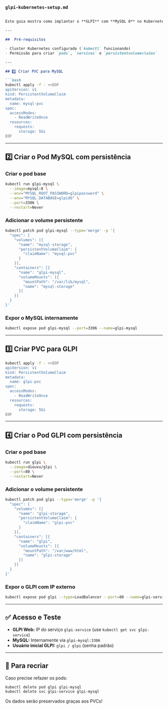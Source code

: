 ###  `glpi-kubernetes-setup.md`

````markdown

Este guia mostra como implantar o **GLPI** com **MySQL 8** no Kubernetes usando apenas `kubectl` pela linha de comando — com armazenamento persistente via PVCs.

---

##  Pré-requisitos

- Cluster Kubernetes configurado (`kubectl` funcionando)
- Permissão para criar `pods`, `services` e `persistentvolumeclaims`

---

## 1️⃣ Criar PVC para MySQL

```bash
kubectl apply -f - <<EOF
apiVersion: v1
kind: PersistentVolumeClaim
metadata:
  name: mysql-pvc
spec:
  accessModes:
    - ReadWriteOnce
  resources:
    requests:
      storage: 5Gi
EOF
````

---

## 2️⃣ Criar o Pod MySQL com persistência

### Criar o pod base

```bash
kubectl run glpi-mysql \
  --image=mysql:8 \
  --env="MYSQL_ROOT_PASSWORD=glpipassword" \
  --env="MYSQL_DATABASE=glpidb" \
  --port=3306 \
  --restart=Never
```

### Adicionar o volume persistente

```bash
kubectl patch pod glpi-mysql --type='merge' -p '{
  "spec": {
    "volumes": [{
      "name": "mysql-storage",
      "persistentVolumeClaim": {
        "claimName": "mysql-pvc"
      }
    }],
    "containers": [{
      "name": "glpi-mysql",
      "volumeMounts": [{
        "mountPath": "/var/lib/mysql",
        "name": "mysql-storage"
      }]
    }]
  }
}'
```

### Expor o MySQL internamente

```bash
kubectl expose pod glpi-mysql --port=3306 --name=glpi-mysql
```

---

## 3️⃣ Criar PVC para GLPI

```bash
kubectl apply -f - <<EOF
apiVersion: v1
kind: PersistentVolumeClaim
metadata:
  name: glpi-pvc
spec:
  accessModes:
    - ReadWriteOnce
  resources:
    requests:
      storage: 5Gi
EOF
```

---

## 4️⃣ Criar o Pod GLPI com persistência

### Criar o pod base

```bash
kubectl run glpi \
  --image=diouxx/glpi \
  --port=80 \
  --restart=Never
```

### Adicionar o volume persistente

```bash
kubectl patch pod glpi --type='merge' -p '{
  "spec": {
    "volumes": [{
      "name": "glpi-storage",
      "persistentVolumeClaim": {
        "claimName": "glpi-pvc"
      }
    }],
    "containers": [{
      "name": "glpi",
      "volumeMounts": [{
        "mountPath": "/var/www/html",
        "name": "glpi-storage"
      }]
    }]
  }
}'
```

### Expor o GLPI com IP externo

```bash
kubectl expose pod glpi --type=LoadBalancer --port=80 --name=glpi-service
```

---

## ✅ Acesso e Teste

* **GLPI Web:** IP do serviço `glpi-service` (use `kubectl get svc glpi-service`)
* **MySQL:** Internamente via `glpi-mysql:3306`
* **Usuário inicial GLPI:** `glpi / glpi` (senha padrão)

---

## 🔁 Para recriar

Caso precise refazer os pods:

```bash
kubectl delete pod glpi glpi-mysql
kubectl delete svc glpi-service glpi-mysql
```

Os dados serão preservados graças aos PVCs!
